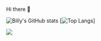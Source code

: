 Hi there 👋

![Billy's GitHub stats](https://github-readme-stats.vercel.app/api?username=bbethell-1&show_icons=true&theme=transparent)
[![Top Langs](https://github-readme-stats.vercel.app/api/top-langs/?username=bbethell-1&layout=donut)]


   <a href=""> <img align="center" src="https://github-readme-stats-sigma-five.vercel.app/api/top-langs/?username=bbethell-1&theme=react&line_height=40&hide=css"/> </a>
